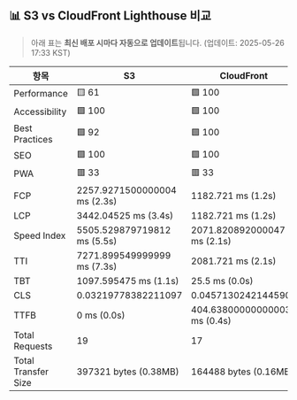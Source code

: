 ## 📊 S3 vs CloudFront Lighthouse 비교
> 아래 표는 **최신 배포 시마다 자동으로 업데이트**됩니다.
> (업데이트: 2025-05-26 17:33 KST)

| 항목 | S3 | CloudFront |
|------|------------------|--------------------|
| Performance | 🟨 61 | 🟩 100 |
| Accessibility | 🟩 100 | 🟩 100 |
| Best Practices | 🟩 92 | 🟩 100 |
| SEO | 🟩 100 | 🟩 100 |
| PWA | 🟥 33 | 🟥 33 |
| FCP | 2257.9271500000004 ms (2.3s) | 1182.721 ms (1.2s) |
| LCP | 3442.04525 ms (3.4s) | 1182.721 ms (1.2s) |
| Speed Index | 5505.529879719812 ms (5.5s) | 2071.820892000047 ms (2.1s) |
| TTI | 7271.899549999999 ms (7.3s) | 2081.721 ms (2.1s) |
| TBT | 1097.595475 ms (1.1s) | 25.5 ms (0.0s) |
| CLS | 0.03219778382211097 | 0.04571302421445905 |
| TTFB | 0 ms (0.0s) | 404.63800000000003 ms (0.4s) |
| Total Requests | 19 | 17 |
| Total Transfer Size | 397321 bytes (0.38MB) | 164488 bytes (0.16MB) |
